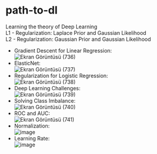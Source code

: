 # path-to-dl  
Learning the theory of Deep Learning  
L1 - Regularization: Laplace Prior and Gaussian Likelihood  
L2 - Regularization: Gaussian Prior and Gaussian Likelihood
* Gradient Descent for Linear Regression:  
![Ekran Görüntüsü (736)](https://user-images.githubusercontent.com/43791867/212533164-e28b4ce1-f6d9-4f8a-86f8-a6a85257546e.png)  
* ElasticNet:  
![Ekran Görüntüsü (737)](https://user-images.githubusercontent.com/43791867/212533695-cd1a0c8d-3a0c-47ea-ba41-f1952b8f3172.png)  
* Regularization for Logistic Regression:  
![Ekran Görüntüsü (738)](https://user-images.githubusercontent.com/43791867/214398222-48b99ebe-95e9-4cb2-a48f-55c9a5bbb7d5.png)  
* Deep Learning Challenges:  
![Ekran Görüntüsü (739)](https://user-images.githubusercontent.com/43791867/214999906-5f363f44-637a-4d07-9f9a-e18e1f5211b1.png)  
* Solving Class Imbalance:  
![Ekran Görüntüsü (740)](https://user-images.githubusercontent.com/43791867/215000330-e9af8783-29bc-4e66-96e2-a99c6171f524.png)  
* ROC and AUC:  
![Ekran Görüntüsü (741)](https://user-images.githubusercontent.com/43791867/215000803-0afab982-7015-44fe-b61e-15f865d4adb3.png)  
* Normalization:  
![image](https://user-images.githubusercontent.com/43791867/215975828-fd036bd9-1f89-4c5d-9ccb-b885d99b236d.png)  
* Learning Rate:  
![image](https://user-images.githubusercontent.com/43791867/216050198-2ab57cb1-14d7-4268-a7bf-84f5c4239f25.png)





